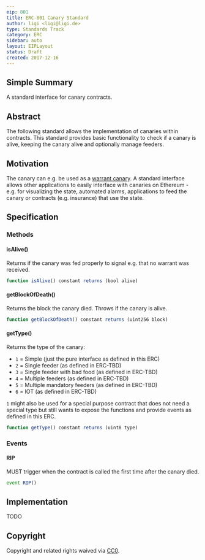 ```yaml
---
eip: 801
title: ERC-801 Canary Standard
author: ligi <ligi@ligi.de>
type: Standards Track
category: ERC
sidebar: auto
layout: EIPLayout
status: Draft
created: 2017-12-16
---
```


## Simple Summary

A standard interface for canary contracts.

## Abstract

The following standard allows the implementation of canaries within contracts.
This standard provides basic functionality to check if a canary is alive, keeping the canary alive and optionally manage feeders.

## Motivation

The canary can e.g. be used as a [warrant canary](https://en.wikipedia.org/wiki/Warrant_canary).
A standard interface allows other applications to easily interface with canaries on Ethereum - e.g. for visualizing the state, automated alarms, applications to feed the canary or contracts (e.g. insurance) that use the state.

## Specification

### Methods

#### isAlive()

Returns if the canary was fed properly to signal e.g. that no warrant was received.

```js
function isAlive() constant returns (bool alive)
```

#### getBlockOfDeath()

Returns the block the canary died.
Throws if the canary is alive.

```js
function getBlockOfDeath() constant returns (uint256 block)
```

#### getType()

Returns the type of the canary:

- `1` = Simple (just the pure interface as defined in this ERC)
- `2` = Single feeder (as defined in ERC-TBD)
- `3` = Single feeder with bad food (as defined in ERC-TBD)
- `4` = Multiple feeders (as defined in ERC-TBD)
- `5` = Multiple mandatory feeders (as defined in ERC-TBD)
- `6` = IOT (as defined in ERC-TBD)

`1` might also be used for a special purpose contract that does not need a special type but still wants to expose the functions and provide events as defined in this ERC.

```js
function getType() constant returns (uint8 type)
```

### Events

#### RIP

MUST trigger when the contract is called the first time after the canary died.

```js
event RIP()
```

## Implementation

TODO

## Copyright

Copyright and related rights waived via [CC0](https://creativecommons.org/publicdomain/zero/1.0/).
